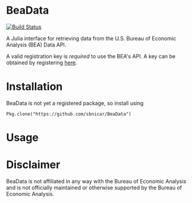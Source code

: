 # BeaData

[![Build Status](https://travis-ci.org/sbnicar/BeaData.jl.svg?branch=master)](https://travis-ci.org/sbnicar/BeaData.jl)

A Julia interface for retrieving data from the U.S. Bureau of Economic Analysis (BEA)
Data API.

A valid registration key is *required* to use the BEA's API. A key can be obtained by registering [here](http://www.bea.gov/API/signup/index.cfm).  

# Installation

BeaData is not yet a registered package, so install using

    Pkg.clone("https://github.com/sbnicar/BeaData")
    
# Usage

# Disclaimer
BeaData is not affiliated in any way with the Bureau of Economic Analysis and is not officially maintained or otherwise supported by the Bureau of Economic Analysis.
